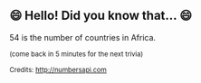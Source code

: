 ## 😄 Hello! Did you know that... 😄
54 is the number of countries in Africa.

<sup>(come back in 5 minutes for the next trivia)</sup>


<sup>Credits: http://numbersapi.com</sup>
